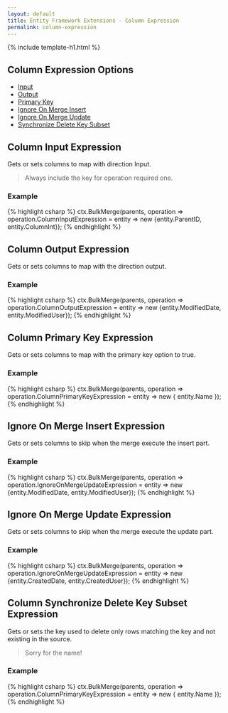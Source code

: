 ```yaml
---
layout: default
title: Entity Framework Extensions - Column Expression
permalink: column-expression
---
```


{% include template-h1.html %}
## Column Expression Options
- [Input](#column-input-expression)
- [Output](#column-output-expression)
- [Primary Key](#column-primary-key-expression)
- [Ignore On Merge Insert](#ignore-on-merge-insert-expression)
- [Ignore On Merge Update](#ignore-on-merge-update-expression)
- [Synchronize Delete Key Subset](#column-synchronize-delete-key-subset-expression)


## Column Input Expression
Gets or sets columns to map with direction Input.

> Always include the key for operation required one.

### Example
{% highlight csharp %}
ctx.BulkMerge(parents, operation => 
        operation.ColumnInputExpression = entity => new {entity.ParentID, entity.ColumnInt}); 
{% endhighlight %}

## Column Output Expression
Gets or sets columns to map with the direction output.

### Example
{% highlight csharp %}
ctx.BulkMerge(parents, operation => 
        operation.ColumnOutputExpression = entity => new {entity.ModifiedDate, entity.ModifiedUser}); 
{% endhighlight %}

## Column Primary Key Expression
Gets or sets columns to map with the primary key option to true.

### Example
{% highlight csharp %}
ctx.BulkMerge(parents, operation => 
        operation.ColumnPrimaryKeyExpression = entity => new { entity.Name }); 
{% endhighlight %}

## Ignore On Merge Insert Expression
Gets or sets columns to skip when the merge execute the insert part.

### Example
{% highlight csharp %}
ctx.BulkMerge(parents, operation => 
        operation.IgnoreOnMergeUpdateExpression = entity => new {entity.ModifiedDate, entity.ModifiedUser}); 
{% endhighlight %}

## Ignore On Merge Update Expression
Gets or sets columns to skip when the merge execute the update part.

### Example
{% highlight csharp %}
ctx.BulkMerge(parents, operation => 
        operation.IgnoreOnMergeUpdateExpression = entity => new {entity.CreatedDate, entity.CreatedUser}); 
{% endhighlight %}

## Column Synchronize Delete Key Subset Expression
Gets or sets the key used to delete only rows matching the key and not existing in the source. 

> Sorry for the name!

### Example
{% highlight csharp %}
ctx.BulkMerge(parents, operation => 
        operation.ColumnPrimaryKeyExpression = entity => new { entity.Name }); 
{% endhighlight %}

